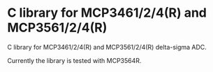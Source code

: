 # C library for MCP3461/2/4(R) and MCP3561/2/4(R)
C library for MCP3461/2/4(R) and MCP3561/2/4(R) delta-sigma ADC.

Currently the library is tested with MCP3564R.
